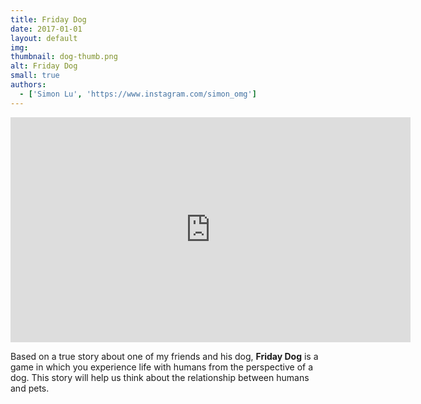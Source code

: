 ```yaml
---
title: Friday Dog
date: 2017-01-01
layout: default
img:
thumbnail: dog-thumb.png
alt: Friday Dog
small: true
authors:
  - ['Simon Lu', 'https://www.instagram.com/simon_omg']
---
```

<iframe width="640" height="360" src="https://www.youtube.com/embed/YFa-CTw00yE?controls=0" frameborder="0" allow="accelerometer; autoplay; clipboard-write; encrypted-media; gyroscope; picture-in-picture" allowfullscreen></iframe>

Based on a true story about one of my friends and his dog, <b>Friday Dog</b> is a game in which you experience life with humans from the perspective of a dog. This story will help us think about the relationship between humans and pets.

